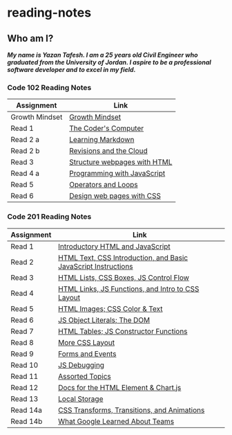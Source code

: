 # reading-notes

## Who am I?

***My name is Yazan Tafesh. I am a 25 years old Civil Engineer who graduated from the University of Jordan. I aspire to be a professional software developer and to excel in my field.***

### Code 102 Reading Notes

|   Assignment    |   Link                                           |
|-----------------|--------------------------------------------------|
|   Growth Mindset|[Growth Mindset](102/lab02aLearningMarkdown.md)   |
|   Read 1        |[The Coder's Computer](102/read01.md)             |
|   Read 2 a      |[Learning Markdown](102/read02a.md)               |
|   Read 2 b      |[Revisions and the Cloud](102/read02b.md)         |
|   Read 3        |[Structure webpages with HTML](102/read03.md)     |
|   Read 4 a      |[Programming with JavaScript](102/read04a.md)     |
|   Read 5        |[Operators and Loops](102/read05.md)              |
|   Read 6        |[Design web pages with CSS](102/read06.md)        |

### Code 201 Reading Notes


|   Assignment    |   Link                                                                           |
|-----------------|----------------------------------------------------------------------------------|
|   Read 1        |[Introductory HTML and JavaScript](201/class01.md)                                |
|   Read 2        |[HTML Text, CSS Introduction, and Basic JavaScript Instructions](201/class02.md)  |
|   Read 3        |[HTML Lists, CSS Boxes, JS Control Flow](201/class03.md)                          |
|   Read 4        |[HTML Links, JS Functions, and Intro to CSS Layout](201/class04.md)               |
|   Read 5        |[HTML Images; CSS Color & Text](201/class05.md)                                   |
|   Read 6        |[JS Object Literals; The DOM](201/class06.md)                                     |
|   Read 7        |[HTML Tables; JS Constructor Functions](201/class07.md)                           |
|   Read 8        |[More CSS Layout](201/class08.md)                                                 |
|   Read 9        |[Forms and Events](201/class09.md)                                                |
|   Read 10       |[JS Debugging](201/class10.md)                                                    |
|   Read 11       |[Assorted Topics](201/class11.md)                                                 |
|   Read 12       |[Docs for the HTML <canvas> Element & Chart.js](201/class12.md)                   |
|   Read 13       |[Local Storage](201/class13.md)                                                   |
|   Read 14a      |[CSS Transforms, Transitions, and Animations](201/class14.md)                     |
|   Read 14b      |[What Google Learned About Teams](201/class15.md)                                 |